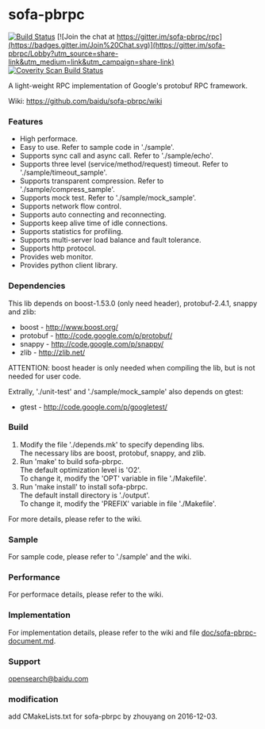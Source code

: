 sofa-pbrpc
==========
[![Build Status](https://travis-ci.org/baidu/sofa-pbrpc.svg)](https://travis-ci.org/baidu/sofa-pbrpc)
[![Join the chat at https://gitter.im/sofa-pbrpc/rpc](https://badges.gitter.im/Join%20Chat.svg)](https://gitter.im/sofa-pbrpc/Lobby?utm_source=share-link&utm_medium=link&utm_campaign=share-link)
[![Coverity Scan Build Status](https://scan.coverity.com/projects/10957/badge.svg)](https://scan.coverity.com/projects/baidu-sofa-pbrpc)

A light-weight RPC implementation of Google's protobuf RPC framework.

Wiki: https://github.com/baidu/sofa-pbrpc/wiki

### Features
* High performace.
* Easy to use. Refer to sample code in './sample'.
* Supports sync call and async call. Refer to './sample/echo'.
* Supports three level (service/method/request) timeout. Refer to './sample/timeout_sample'.
* Supports transparent compression. Refer to './sample/compress_sample'.
* Supports mock test. Refer to './sample/mock_sample'.
* Supports network flow control.
* Supports auto connecting and reconnecting.
* Supports keep alive time of idle connections.
* Supports statistics for profiling.
* Supports multi-server load balance and fault tolerance.
* Supports http protocol.
* Provides web monitor.
* Provides python client library.

### Dependencies
This lib depends on boost-1.53.0 (only need header), protobuf-2.4.1, snappy and zlib:
* boost - http://www.boost.org/
* protobuf - http://code.google.com/p/protobuf/
* snappy - http://code.google.com/p/snappy/
* zlib - http://zlib.net/

ATTENTION: boost header is only needed when compiling the lib, but is not needed for user code.

Extrally, './unit-test' and './sample/mock_sample' also depends on gtest:
* gtest - http://code.google.com/p/googletest/

### Build
1. Modify the file './depends.mk' to specify depending libs.<br>
  The necessary libs are boost, protobuf, snappy, and zlib.
2. Run 'make' to build sofa-pbrpc.<br>
  The default optimization level is 'O2'.<br>
  To change it, modify the 'OPT' variable in file './Makefile'.
3. Run 'make install' to install sofa-pbrpc.<br>
  The default install directory is './output'.<br>
  To change it, modify the 'PREFIX' variable in file './Makefile'.

For more details, please refer to the wiki.

### Sample
For sample code, please refer to './sample' and the wiki.

### Performance
For performace details, please refer to the wiki.

### Implementation
For implementation details, please refer to the wiki and file [doc/sofa-pbrpc-document.md](doc/sofa-pbrpc-document.md).

### Support
opensearch@baidu.com

### modification

add  CMakeLists.txt for sofa-pbrpc by zhouyang on 2016-12-03.
